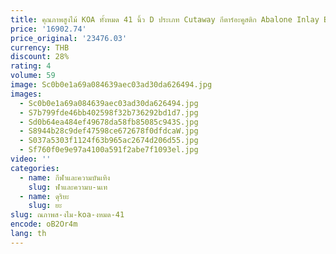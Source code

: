 ```yaml
---
title: คุณภาพสูงไม้ KOA ทั้งหมด 41 นิ้ว D ประเภท Cutaway กีตาร์อะคูสติก Abalone Inlay Ebony F
price: '16902.74'
price_original: '23476.03'
currency: THB
discount: 28%
rating: 4
volume: 59
image: Sc0b0e1a69a084639aec03ad30da626494.jpg
images:
  - Sc0b0e1a69a084639aec03ad30da626494.jpg
  - S7b799fde46bb402598f32b736292bd1d7.jpg
  - Sd0b64ea484ef49678da58fb85085c943S.jpg
  - S8944b28c9def47598ce672678f0dfdcaW.jpg
  - S037a5303f1124f63b965ac2674d206d55.jpg
  - Sf760f0e9e97a4100a591f2abe7f1093el.jpg
video: ''
categories:
  - name: กีฬาและความบันเทิง
    slug: ฬาและความบ-นเท
  - name: ดุริยะ
    slug: ยะ
slug: ณภาพส-งไม-koa-งหมด-41
encode: oB2Or4m
lang: th
---
```

  